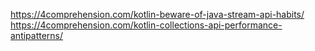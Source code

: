 https://4comprehension.com/kotlin-beware-of-java-stream-api-habits/
https://4comprehension.com/kotlin-collections-api-performance-antipatterns/
